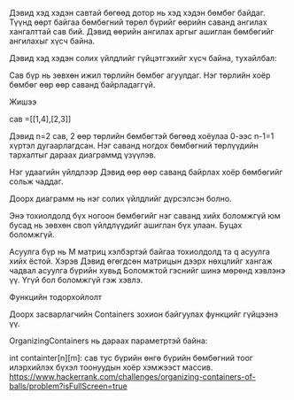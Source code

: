 Дэвид хэд хэдэн савтай бөгөөд дотор нь хэд хэдэн бөмбөг байдаг. Түүнд өөрт байгаа бөмбөгний төрөл бүрийг өөрийн саванд ангилах хангалттай сав бий. Дэвид өөрийн ангилах аргыг ашиглан бөмбөгийг ангилахыг хүсч байна.

Дэвид хэд хэдэн солих үйлдлийг гүйцэтгэхийг хүсч байна, тухайлбал:

Сав бүр нь зөвхөн ижил төрлийн бөмбөг агуулдаг. Нэг төрлийн хоёр бөмбөг өөр өөр саванд байрладаггүй.

Жишээ

сав =[[1,4],[2,3]]

Дэвид n=2 сав, 2 өөр төрлийн бөмбөгтэй бөгөөд хоёулаа 0-ээс n-1=1 хүртэл дугаарлагдсан. Нэг саванд ногдох бөмбөгний төрлүүдийн тархалтыг дараах диаграммд үзүүлэв.

Нэг удаагийн үйлдлээр Дэвид өөр өөр саванд байрлах хоёр бөмбөгийг сольж чаддаг.

Доорх диаграмм нь нэг солих үйлдлийг дүрсэлсэн болно.

Энэ тохиолдолд бүх ногоон бөмбөгийг нэг саванд хийх боломжгүй юм бусад нь зөвхөн своп үйлдлүүдийг ашиглан бүх улаан. Буцах боломжгүй.

Асуулга бүр нь M матриц хэлбэртэй байгаа тохиолдолд та q асуулга хийх ёстой. Хэрэв Дэвид өгөгдсөн матрицын дээрх нөхцлийг хангаж чадвал асуулга бүрийн хувьд Боломжтой гэснийг шинэ мөрөнд хэвлэнэ үү. Үгүй бол боломжгүй гэж хэвлэ.

Функцийн тодорхойлолт

Доорх засварлагчийн Containers зохион байгуулах функцийг гүйцээнэ үү.

OrganizingContainers нь дараах параметртэй байна:

int containter[n][m]: сав тус бүрийн өнгө бүрийн бөмбөгний тоог илэрхийлэх бүхэл тоонуудын хоёр хэмжээст массив.
https://www.hackerrank.com/challenges/organizing-containers-of-balls/problem?isFullScreen=true
